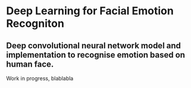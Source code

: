 # Deep Learning for Facial Emotion Recogniton

## Deep convolutional neural network model and implementation to recognise emotion based on human face.
Work in progress, blablabla
